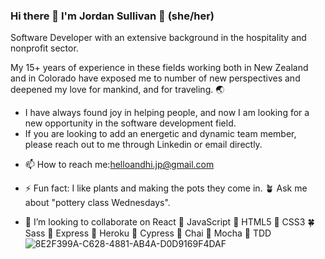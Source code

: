 ### Hi there 👋 I'm Jordan Sullivan 🌻 (she/her)

Software Developer with an extensive background in the hospitality and nonprofit sector. 

My 15+ years of experience in these fields working both in New Zealand and in Colorado have exposed me to number of new perspectives and deepened my love for mankind, and for traveling. 🌏

* I have always found joy in helping people, and now I am looking for a new opportunity in the software development field. 
* If you are looking to add an energetic and dynamic team member, please reach out to me through Linkedin or email directly. 

- 📫 How to reach me:helloandhi.jp@gmail.com

- ⚡ Fun fact: I like plants and making the pots they come in. 🪴 Ask me about "pottery class Wednesdays".

- 👯 I’m looking to collaborate on React 🌵 JavaScript 🌴 HTML5 🌱 CSS3 🍀 Sass 🌳 Express 🌲 Heroku 🌱 Cypress 🌿 Chai 🌵 Mocha 🌴 TDD
![8E2F399A-C628-4881-AB4A-D0D9169F4DAF](https://user-images.githubusercontent.com/95270427/179635312-91e7ba83-8a7b-4ffa-a213-638da2577abb.JPG)

